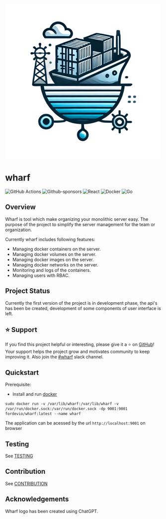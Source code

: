 ![Wharf](./assets/wharf.png)
# wharf 
![GitHub Actions](https://img.shields.io/badge/github%20actions-%232671E5.svg?style=for-the-badge&logo=githubactions&logoColor=white) ![Github-sponsors](https://img.shields.io/badge/sponsor-30363D?style=for-the-badge&logo=GitHub-Sponsors&logoColor=#EA4AAA)
![React](https://img.shields.io/badge/react-%2320232a.svg?style=for-the-badge&logo=react&logoColor=%2361DAFB)
![Docker](https://img.shields.io/badge/docker-%230db7ed.svg?style=for-the-badge&logo=docker&logoColor=white)
![Go](https://img.shields.io/badge/go-%2300ADD8.svg?style=for-the-badge&logo=go&logoColor=white)
## Overview
Wharf is tool which make organizing your monolithic server easy. The purpose of the project to simplify the server management for the team or organization.

Currently wharf includes following features:
* Managing docker containers on the server.
* Managing docker volumes on the server.
* Managing docker images on the server.
* Managing docker networks on the server.
* Monitoring and logs of the containers.
* Managing users with RBAC.

## Project Status
Currently the first version of the project is in development phase, the api's has been be created, development of some components of user interface is left.

## ⭐️ Support

If you find this project helpful or interesting, please give it a ⭐️ on [GitHub](https://github.com/fordevio/wharf)! Your support helps the project grow and motivates community to keep improving it.
Also join the [#wharf](https://fordev-io.slack.com/archives/C07NTF2R6KF) slack channel.

## Quickstart

Prerequisite: 
* Install and run [docker](https://docs.docker.com/engine/install/)

```
sudo docker run -v /var/lib/wharf:/var/lib/wharf -v /var/run/docker.sock:/var/run/docker.sock -dp 9001:9001 fordevio/wharf:latest --name wharf
```
The application can be acessed by the url `http://localhost:9001` on browser

## Testing
See [TESTING](./docs/TESTING.md)

## Contribution
See [CONTRIBUTION](./docs/CONTRIBUTION.md)


## Acknowledgements
Wharf logo has been created using ChatGPT.